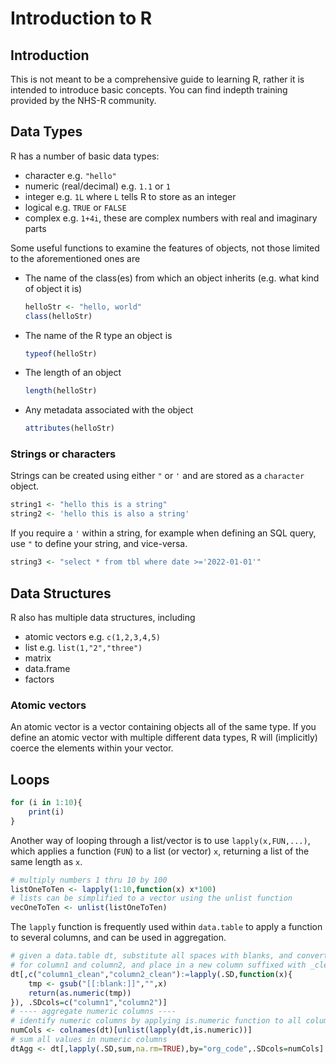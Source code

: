 # Introduction to R

## Introduction

This is not meant to be a comprehensive guide to learning R, rather it is intended to introduce basic concepts. You can find indepth training provided by the NHS-R community.

## Data Types

R has a number of basic data types:

- character e.g. `"hello"`
- numeric (real/decimal) e.g. `1.1` or `1`
- integer e.g. `1L` where `L` tells R to store as an integer
- logical e.g. `TRUE` or `FALSE`
- complex e.g. `1+4i`, these are complex numbers with real and imaginary parts

Some useful functions to examine the features of objects, not those limited to the aforementioned ones are

- The name of the class(es) from which an object inherits (e.g. what kind of object it is)
    ```r
    helloStr <- "hello, world"
    class(helloStr)
    ```
- The name of the R type an object is
    ```r
    typeof(helloStr)
    ```
- The length of an object
    ```r
    length(helloStr)
    ```
- Any metadata associated with the object
    ```r
    attributes(helloStr)
    ```

### Strings or characters

Strings can be created using either `"` or `'` and are stored as a `character` object.

```r
string1 <- "hello this is a string"
string2 <- 'hello this is also a string'
```

If you require a `'` within a string, for example when defining an SQL query, use `"` to define your string, and vice-versa.

```r
string3 <- "select * from tbl where date >='2022-01-01'"
```

## Data Structures

R also has multiple data structures, including

- atomic vectors e.g. `c(1,2,3,4,5)`
- list e.g. `list(1,"2","three")`
- matrix
- data.frame
- factors

### Atomic vectors

An atomic vector is a vector containing objects all of the same type. If you define an atomic vector with multiple different data types, R will (implicitly) coerce the elements within your vector.

## Loops

```r
for (i in 1:10){
    print(i)
}
```

Another way of looping through a list/vector is to use `lapply(x,FUN,...)`, which applies a function (`FUN`) to a list (or vector) `x`, returning a list of the same length as `x`.

```r
# multiply numbers 1 thru 10 by 100
listOneToTen <- lapply(1:10,function(x) x*100)
# lists can be simplified to a vector using the unlist function
vecOneToTen <- unlist(listOneToTen)
```

The `lapply` function is frequently used within `data.table` to apply a function to several columns, and can be used in aggregation.

```r
# given a data.table dt, substitute all spaces with blanks, and convert to numeric
# for column1 and column2, and place in a new column suffixed with _clean
dt[,c("column1_clean","column2_clean"):=lapply(.SD,function(x){
    tmp <- gsub("[[:blank:]]","",x)
    return(as.numeric(tmp))
}), .SDcols=c("column1","column2")]
# ---- aggregate numeric columns ----
# identify numeric columns by applying is.numeric function to all columns in dt
numCols <- colnames(dt)[unlist(lapply(dt,is.numeric))]
# sum all values in numeric columns
dtAgg <- dt[,lapply(.SD,sum,na.rm=TRUE),by="org_code",.SDcols=numCols]
```